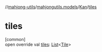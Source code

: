 //[mahjong-utils](../../../index.md)/[mahjongutils.models](../index.md)/[Kan](index.md)/[tiles](tiles.md)

# tiles

[common]\
open override val [tiles](tiles.md): [List](https://kotlinlang.org/api/latest/jvm/stdlib/kotlin.collections/-list/index.html)&lt;[Tile](../-tile/index.md)&gt;
